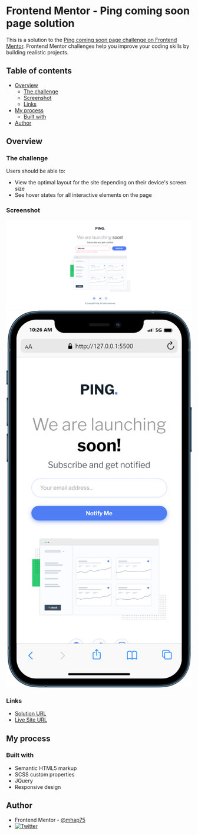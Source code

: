 # Frontend Mentor - Ping coming soon page solution

This is a solution to the [Ping coming soon page challenge on Frontend Mentor](https://www.frontendmentor.io/challenges/ping-single-column-coming-soon-page-5cadd051fec04111f7b848da). Frontend Mentor challenges help you improve your coding skills by building realistic projects. 

## Table of contents

- [Overview](#overview)
  - [The challenge](#the-challenge)
  - [Screenshot](#screenshot)
  - [Links](#links)
- [My process](#my-process)
  - [Built with](#built-with)
- [Author](#author)

## Overview

### The challenge

Users should be able to:

- View the optimal layout for the site depending on their device's screen size
- See hover states for all interactive elements on the page

### Screenshot

![screenshot](./screenshots/desktop.png)
![screenshot](./screenshots/mobile.png)

### Links

- [Solution URL](https://www.frontendmentor.io/solutions/intro-component-with-signup-form-M4N1qnu9DZ)
- [Live Site URL](https://gleeful-kitsune-6e6ebd.netlify.app/)

## My process

### Built with

- Semantic HTML5 markup
- SCSS custom properties
- JQuery
- Responsive design

## Author

- Frontend Mentor - [@mhap75](https://www.frontendmentor.io/profile/mhap75)
- [![Twitter](https://img.shields.io/badge/Twitter-1DA1F2?style=for-the-badge&logo=twitter&logoColor=white)](https://www.twitter.com/mhamirpanahi)